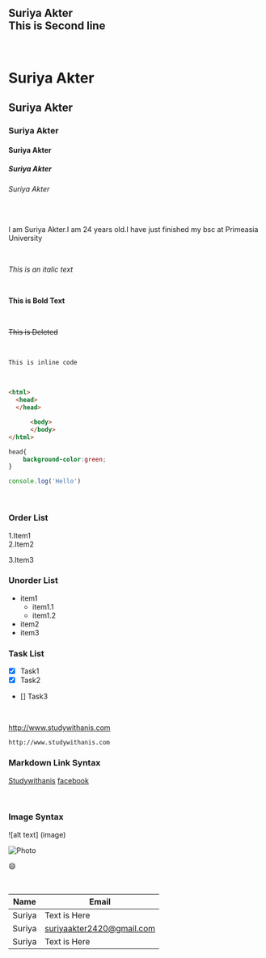 <!-- Markdown Tutorial -->

<!-- Normal Text & New line -->
Suriya Akter  
This is Second line
---
<!--Horizontal Rule-->


<br>
<!-- Headings -->

# Suriya Akter  
## Suriya Akter
### Suriya Akter
#### Suriya Akter
##### Suriya Akter
###### Suriya Akter

<br>

<!-- Paragraph -->
<p>I am Suriya Akter.I am 24 years old.I have just finished my bsc at Primeasia University</p>

<br>

<!-- Italic -->
_This is an italic text_

<br>

<!-- Bold/Strong -->
__This is Bold Text__

<br>

<!-- Strikethrough/delete -->

~~This is Deleted~~

<br>

<!--Inline Code Block-->
`This is inline code`


<br>

<!-- Multiple Line Code Block -->

```html
<html>
  <head>
  </head>

      <body>
      </body>
</html>

```
```css
head{
    background-color:green;
}

```

```javascript
console.log('Hello')
```

<br>
<!-- List -->

### Order List
1.Item1  
2.Item2  
     
3.Item3

 ### Unorder List
- item1
  - item1.1
  - item1.2
- item2
- item3

 ### Task List
  - [x] Task1
  - [x] Task2
  - [] Task3
 

 <br>
<!-- Link -->

<!-- Automatic Link -->

http://www.studywithanis.com
<!-- Disable Automatic Link -->
`http://www.studywithanis.com`

### Markdown Link Syntax

<!-- [title](link)one for link   -->

[Studywithanis][Websitelink]
[facebook][facebooklink]

<!-- All Link Here -->

[Websitelink]:http://www.studywihanis.com    
[facebooklink]:http://www.facebook.com

<br>

<!-- Image -->

 ### Image Syntax

 ![alt text] (image)
 
 <img src="unnamed.jpg" alt="Photo"/>

 <br>


<!-- Emoji -->
😄

<br>

<!-- Table -->
|Name|Email|
|-----|-----|
Suriya |Text is Here|
|Suriya |suriyaakter2420@gmail.com|
|Suriya |Text is Here|